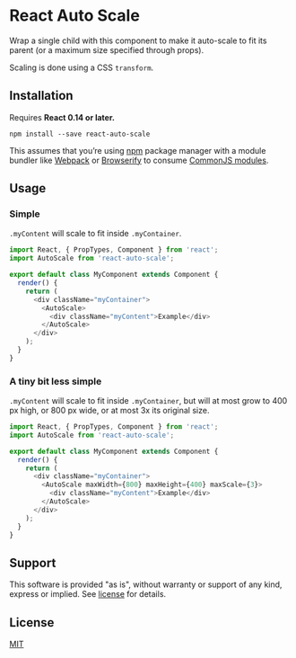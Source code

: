 React Auto Scale
=========================

Wrap a single child with this component to make it auto-scale to fit its parent (or a maximum size specified through props).

Scaling is done using a CSS `transform`.

## Installation

Requires **React 0.14 or later.**

```
npm install --save react-auto-scale
```

This assumes that you’re using [npm](http://npmjs.com/) package manager with a module bundler like [Webpack](http://webpack.github.io) or [Browserify](http://browserify.org/) to consume [CommonJS modules](http://webpack.github.io/docs/commonjs.html).

## Usage

### Simple

`.myContent` will scale to fit inside `.myContainer`.

```javascript
import React, { PropTypes, Component } from 'react';
import AutoScale from 'react-auto-scale';

export default class MyComponent extends Component {
  render() {
    return (
      <div className="myContainer">
        <AutoScale>
          <div className="myContent">Example</div>
        </AutoScale>
      </div>
    );
  }
}
```

### A tiny bit less simple

`.myContent` will scale to fit inside `.myContainer`, but will at most grow to 400 px high, or 800 px wide, or at most 3x its original size.

```javascript
import React, { PropTypes, Component } from 'react';
import AutoScale from 'react-auto-scale';

export default class MyComponent extends Component {
  render() {
    return (
      <div className="myContainer">
        <AutoScale maxWidth={800} maxHeight={400} maxScale={3}>
          <div className="myContent">Example</div>
        </AutoScale>
      </div>
    );
  }
}
```

## Support

This software is provided "as is", without warranty or support of any kind, express or implied. See [license](https://github.com/tomat/react-reflorp/blob/master/LICENSE.md) for details.

## License

[MIT](https://github.com/tomat/react-auto-scale/blob/master/LICENSE.md)
